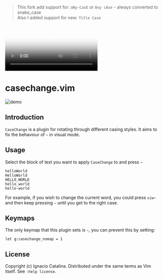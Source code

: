 > This fork add support for: `aNy-CasE` or `Any cAse` - always converted to snake_case  
Also I added support for new: `Title Case`  

<video controls="true" allowfullscreen="true" poster="path/to/poster_image.png">
    <source src="https://user-images.githubusercontent.com/13521338/113520457-8213d100-9593-11eb-974b-b8172eddd950.mp4" type="video/mp4">
</video>

# casechange.vim

![demo](https://user-images.githubusercontent.com/4542735/39995493-b4d45c28-57bf-11e8-9246-22b30e142bc0.gif)

## Introduction

`CaseChange` is a plugin for rotating through different casing styles. It aims to
fix the behaviour of `~` in visual mode.

## Usage

Select the block of text you want to apply `CaseChange` to and press `~`

```vim
helloWorld
HelloWorld
HELLO_WORLD
hello_world
hello-world
```

For example, if you wish to change the current word, you could press `viw~` and then keep
pressing `~` until you get to the right case.

## Keymaps

The only keymap that this plugin sets is `~`, you can prevent this by setting:

```vim
let g:casechange_nomap = 1
```

## License

Copyright (c) Ignacio Catalina. Distributed under the same terms as Vim itself. See `:help license`.
